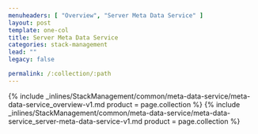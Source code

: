 ```yaml
---
menuheaders: [ "Overview", "Server Meta Data Service" ]
layout: post
template: one-col
title: Server Meta Data Service
categories: stack-management
lead: ""
legacy: false

permalink: /:collection/:path
---
```






<a href="#overview"></a>{% include _inlines/StackManagement/common/meta-data-service/meta-data-service_overview-v1.md  product = page.collection %}
<a href="#server-meta-data-service"></a>{% include _inlines/StackManagement/common/meta-data-service/meta-data-service_server-meta-data-service-v1.md  product = page.collection %}